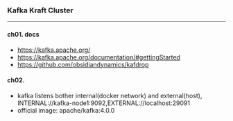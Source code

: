 ### Kafka Kraft Cluster
---

#### ch01. docs
- https://kafka.apache.org/
- https://kafka.apache.org/documentation/#gettingStarted
- https://github.com/obsidiandynamics/kafdrop

#### ch02. 
- kafka listens bother internal(docker network) and external(host), INTERNAL://kafka-node1:9092,EXTERNAL://localhost:29091
- official image: apache/kafka:4.0.0
